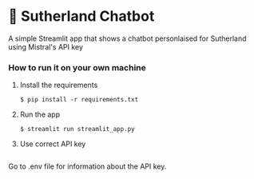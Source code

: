 # 💬 Sutherland Chatbot 

A simple Streamlit app that shows a chatbot personlaised for Sutherland using Mistral's API key


### How to run it on your own machine

1. Install the requirements

   ```
   $ pip install -r requirements.txt
   ```

2. Run the app

   ```
   $ streamlit run streamlit_app.py
   ```
3. Use correct API key

   ```
  Go to .env file for information about the API key.
   ```
